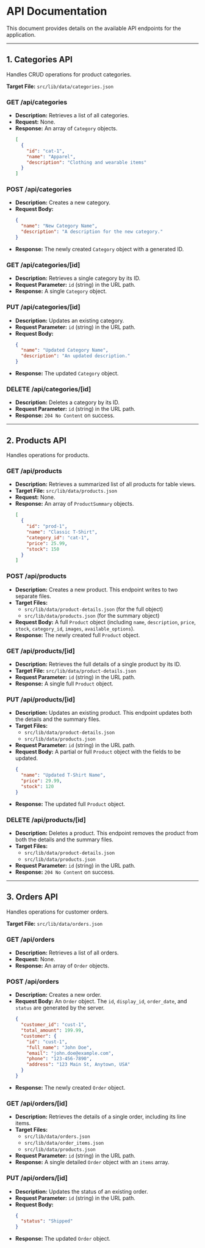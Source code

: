 # API Documentation

This document provides details on the available API endpoints for the application.

---

## 1. Categories API

Handles CRUD operations for product categories.

**Target File:** `src/lib/data/categories.json`

### GET /api/categories

-   **Description:** Retrieves a list of all categories.
-   **Request:** None.
-   **Response:** An array of `Category` objects.
    ```json
    [
      {
        "id": "cat-1",
        "name": "Apparel",
        "description": "Clothing and wearable items"
      }
    ]
    ```

### POST /api/categories

-   **Description:** Creates a new category.
-   **Request Body:**
    ```json
    {
      "name": "New Category Name",
      "description": "A description for the new category."
    }
    ```
-   **Response:** The newly created `Category` object with a generated ID.

### GET /api/categories/[id]

-   **Description:** Retrieves a single category by its ID.
-   **Request Parameter:** `id` (string) in the URL path.
-   **Response:** A single `Category` object.

### PUT /api/categories/[id]

-   **Description:** Updates an existing category.
-   **Request Parameter:** `id` (string) in the URL path.
-   **Request Body:**
    ```json
    {
      "name": "Updated Category Name",
      "description": "An updated description."
    }
    ```
-   **Response:** The updated `Category` object.

### DELETE /api/categories/[id]

-   **Description:** Deletes a category by its ID.
-   **Request Parameter:** `id` (string) in the URL path.
-   **Response:** `204 No Content` on success.

---

## 2. Products API

Handles operations for products.

### GET /api/products

-   **Description:** Retrieves a summarized list of all products for table views.
-   **Target File:** `src/lib/data/products.json`
-   **Request:** None.
-   **Response:** An array of `ProductSummary` objects.
    ```json
    [
      {
        "id": "prod-1",
        "name": "Classic T-Shirt",
        "category_id": "cat-1",
        "price": 25.99,
        "stock": 150
      }
    ]
    ```

### POST /api/products

-   **Description:** Creates a new product. This endpoint writes to two separate files.
-   **Target Files:** 
    -   `src/lib/data/product-details.json` (for the full object)
    -   `src/lib/data/products.json` (for the summary object)
-   **Request Body:** A full `Product` object (including `name`, `description`, `price`, `stock`, `category_id`, `images`, `available_options`).
-   **Response:** The newly created full `Product` object.

### GET /api/products/[id]

-   **Description:** Retrieves the full details of a single product by its ID.
-   **Target File:** `src/lib/data/product-details.json`
-   **Request Parameter:** `id` (string) in the URL path.
-   **Response:** A single full `Product` object.

### PUT /api/products/[id]

-   **Description:** Updates an existing product. This endpoint updates both the details and the summary files.
-   **Target Files:** 
    -   `src/lib/data/product-details.json`
    -   `src/lib/data/products.json`
-   **Request Parameter:** `id` (string) in the URL path.
-   **Request Body:** A partial or full `Product` object with the fields to be updated.
    ```json
    {
      "name": "Updated T-Shirt Name",
      "price": 29.99,
      "stock": 120
    }
    ```
-   **Response:** The updated full `Product` object.

### DELETE /api/products/[id]

-   **Description:** Deletes a product. This endpoint removes the product from both the details and the summary files.
-   **Target Files:** 
    -   `src/lib/data/product-details.json`
    -   `src/lib/data/products.json`
-   **Request Parameter:** `id` (string) in the URL path.
-   **Response:** `204 No Content` on success.

---

## 3. Orders API

Handles operations for customer orders.

**Target File:** `src/lib/data/orders.json`

### GET /api/orders

-   **Description:** Retrieves a list of all orders.
-   **Request:** None.
-   **Response:** An array of `Order` objects.

### POST /api/orders

-   **Description:** Creates a new order.
-   **Request Body:** An `Order` object. The `id`, `display_id`, `order_date`, and `status` are generated by the server.
    ```json
    {
      "customer_id": "cust-1",
      "total_amount": 199.99,
      "customer": {
        "id": "cust-1",
        "full_name": "John Doe",
        "email": "john.doe@example.com",
        "phone": "123-456-7890",
        "address": "123 Main St, Anytown, USA"
      }
    }
    ```
-   **Response:** The newly created `Order` object.

### GET /api/orders/[id]

-   **Description:** Retrieves the details of a single order, including its line items.
-   **Target Files:** 
    -   `src/lib/data/orders.json`
    -   `src/lib/data/order_items.json`
    -   `src/lib/data/products.json`
-   **Request Parameter:** `id` (string) in the URL path.
-   **Response:** A single detailed `Order` object with an `items` array.

### PUT /api/orders/[id]

-   **Description:** Updates the status of an existing order.
-   **Request Parameter:** `id` (string) in the URL path.
-   **Request Body:**
    ```json
    {
      "status": "Shipped"
    }
    ```
-   **Response:** The updated `Order` object.
